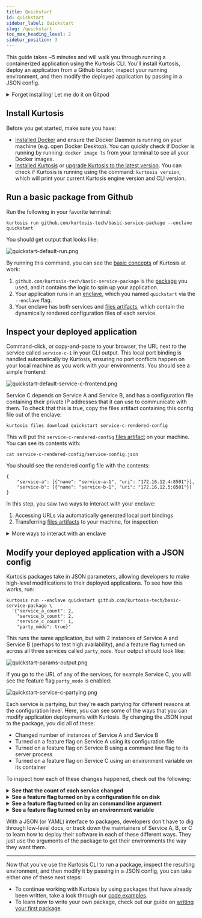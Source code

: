 ```yaml
---
title: Quickstart
id: quickstart
sidebar_label: Quickstart
slug: /quickstart
toc_max_heading_level: 2
sidebar_position: 3
---
```


This guide takes ~5 minutes and will walk you through running a containerized application using the Kurtosis CLI. You'll install Kurtosis, deploy an application from a Github locator, inspect your running environment, and then modify the deployed application by passing in a JSON config.

<details><summary>Forget installing! Let me do it on Gitpod</summary>

If you don't want to install Docker and Kurtosis, you can run through the quickstart on Gitpod:
 
**Open the Playground: [Start](https://gitpod.io/?autoStart=true&editor=code#https://github.com/kurtosis-tech/ethereum-package)**

Click on the "New Workspace" button! You don't have to worry about the Context URL, Editor or Class. It's all pre-configured for you.
 
</details>


Install Kurtosis
--------------------
Before you get started, make sure you have:
* [Installed Docker](https://docs.docker.com/get-docker/) and ensure the Docker Daemon is running on your machine (e.g. open Docker Desktop). You can quickly check if Docker is running by running: `docker image ls` from your terminal to see all your Docker images.
* [Installed Kurtosis](https://docs.kurtosis.com/install/#ii-install-the-cli) or [upgrade Kurtosis to the latest version](https://docs.kurtosis.com/upgrade). You can check if Kurtosis is running using the command: `kurtosis version`, which will print your current Kurtosis engine version and CLI version.

Run a basic package from Github
---------------------------------------

Run the following in your favorite terminal:

```console
kurtosis run github.com/kurtosis-tech/basic-service-package --enclave quickstart
```

You should get output that looks like:

![quickstart-default-run.png](/img/home/quickstart-default-run.png)

By running this command, you can see the [basic concepts][basic-concepts] of Kurtosis at work:

1. `github.com/kurtosis-tech/basic-service-package` is the [package][basic-package] you used, and it contains the logic to spin up your application.
2. Your application runs in an [enclave][basic-enclave], which you named `quickstart` via the `--enclave` flag.
3. Your enclave has both services and [files artifacts][basic-files-artifact], which contain the dynamically rendered configuration files of each service.

Inspect your deployed application
--------------------

Command-click, or copy-and-paste to your browser, the URL next to the service called `service-c-1` in your CLI output. This local port binding is handled automatically by Kurtosis, ensuring no port conflicts happen on your local machine as you work with your environments. You should see a simple frontend:

![quickstart-default-service-c-frontend.png](/img/home/quickstart-default-service-c-frontend.png)

Service C depends on Service A and Service B, and has a configuration file containing their private IP addresses that it can use to communicate with them. To check that this is true, copy the files artifact containing this config file out of the enclave:

```console
kurtosis files download quickstart service-c-rendered-config
```

This will put the `service-c-rendered-config` [files artifact][files-artifacts-reference] on your machine. You can see its contents with:

```console
cat service-c-rendered-config/service-config.json
```
You should see the rendered config file with the contents:
```
{
    "service-a": [{"name": "service-a-1", "uri": "172.16.12.4:8501"}],
    "service-b": [{"name": "service-b-1", "uri": "172.16.12.5:8501"}]
}
```

In this step, you saw two ways to interact with your enclave:

1. Accessing URLs via automatically generated local port bindings
2. Transferring [files artifacts][files-artifacts-reference] to your machine, for inspection

<details><summary>More ways to interact with an enclave</summary>

You can also do a set of actions you would expect from a standard Docker or Kubernetes deployments, like:
1. Shell into a service: `kurtosis service shell quickstart service-c-1`
2. See a service's logs: `kurtosis service logs quickstart service-c-1`
3. Execute a command on a service: `kurtosis service exec quickstart service-c-1 'echo hello world'`

</details>

Modify your deployed application with a JSON config
----------

Kurtosis packages take in JSON parameters, allowing developers to make high-level modifications to their deployed applications. To see how this works, run:

```console
kurtosis run --enclave quickstart github.com/kurtosis-tech/basic-service-package \
  '{"service_a_count": 2,
    "service_b_count": 2,
    "service_c_count": 1,
    "party_mode": true}'
```

This runs the same application, but with 2 instances of Service A and Service B (perhaps to test high availability), and a feature flag turned on across all three services called `party_mode`. Your output should look like:

![quickstart-params-output.png](/img/home/quickstart-params-output.png)

If you go to the URL of any of the services, for example Service C, you will see the feature flag `party_mode` is enabled:

![quickstart-service-c-partying.png](/img/home/quickstart-service-c-partying.png)

Each service is partying, but they're each partying for different reasons at the configuration level. Here, you can see some of the ways that you can modify application deployments with Kurtosis. By changing the JSON input to the package, you did all of these:
- Changed number of instances of Service A and Service B
- Turned on a feature flag on Service A using its configuration file
- Turned on a feature flag on Service B using a command line flag to its server process
- Turned on a feature flag on Service C using an environment variable on its container

To inspect how each of these changes happened, check out the following:

<details><summary><b>See that the count of each service changed</b></summary>

You can see 2 instances of Service A and 2 instances of Service B in the CLI output, and you can verify that the configuration file of Service C has been properly changed so it can talk to all 4 of them:

```console
kurtosis files download quickstart service-c-rendered-config
```
```console
cat service-c-rendered-config/service-config.json
```
You should see the rendered config file with the contents:
```
{
    "service-a": [{"name": "service-a-1", "uri": "172.16.16.4:8501"},{"name": "service-a-2", "uri": "172.16.16.7:8501"}],
    "service-b": [{"name": "service-b-1", "uri": "172.16.16.5:8501"},{"name": "service-b-2", "uri": "172.16.16.8:8501"}]
}
```

</details>

<details><summary><b>See a feature flag turned on by a configuration file on disk</b></summary>

Service A has the `party_mode` flagged turned on by virtue of its configuration file. You can see that with by downloading the `service-a-rendered-config` files artifact, as you've seen before:

```console
kurtosis files download quickstart service-a-rendered-config
```
```console
cat service-a-rendered-config/service-config.json
```
You should see the config file contents with the feature flag turned on:
```
{
    "party_mode": true
}
```

</details>

<details><summary><b>See a feature flag turned on by an command line argument</b></summary>

Service B has the `party_mode` flag turned on by virtue of a command line flag. To see this, run:
```console
kurtosis service inspect quickstart service-b-1
```

You should see, in the output, the CMD block indicating that the flag was passed as a command line argument to the server process:
```console
CMD:
  --party-mode
```

</details>

<details><summary><b>See a feature flag turned on by an environment variable</b></summary>

Service C has the `party_mode` flag turned on by virtue of an environment variable. To see the environment variable flag is indeed enabled, run:

```console
kurtosis service inspect quickstart service-c-1
```

In the output, you will see a block called `ENV:`. In that block, you should see the environment variable `PARTY_MODE: true`.

</details>

With a JSON (or YAML) interface to packages, developers don't have to dig through low-level docs, or track down the maintainers of Service A, B, or C to learn how to deploy their software in each of these different ways. They just use the arguments of the package to get their environments the way they want them.

--------

Now that you've use the Kurtosis CLI to run a package, inspect the resulting environment, and then modify it by passing in a JSON config, you can take either one of these next steps:

- To continue working with Kurtosis by using packages that have already been written, take a look through our [code examples][code-examples].
- To learn how to write your own package, check out our guide on [writing your first package][write-your-first-package].


<!-- !!!!!!!!!!!!!!!!!!!!!!!!!!! ONLY LINKS BELOW HERE !!!!!!!!!!!!!!!!!!!!!!!!!!!!!!!!!!!! -->

<!--------------------------- Guides ------------------------------------>
[installing-kurtosis-guide]: ../get-started/installing-the-cli.md
[installing-docker-guide]: ../get-started/installing-the-cli.md#i-install--start-docker
[upgrading-kurtosis-guide]: ../guides/upgrading-the-cli.md
[basic-concepts]: ../get-started/basic-concepts.md
[basic-enclave]: ../get-started/basic-concepts.md#enclave
[basic-package]: ../get-started/basic-concepts.md#package
[basic-files-artifact]: ../get-started/basic-concepts.md#files-artifact
[write-your-first-package]: write-your-first-package.md

<!--------------------------- Advanced Concepts ------------------------------------>
[architecture-explanation]: ../advanced-concepts/architecture.md
[enclaves-reference]: ../advanced-concepts/enclaves.md
[services-explanation]: ../advanced-concepts/architecture.md#services
[reusable-environment-definitions-explanation]: ../advanced-concepts/reusable-environment-definitions.md
[why-kurtosis-explanation]: ../advanced-concepts/why-kurtosis.md
[how-do-imports-work-explanation]: ../advanced-concepts/how-do-kurtosis-imports-work.md
[why-multi-phase-runs-explanation]: ../advanced-concepts/why-multi-phase-runs.md

<!--------------------------- Reference ------------------------------------>
<!-- CLI Commands Reference -->
[cli-reference]: /cli/
[kurtosis-run-reference]: ../cli-reference/run.md
[kurtosis-clean-reference]: ../cli-reference/clean.md
[kurtosis-enclave-inspect-reference]: ../cli-reference/enclave-inspect.md
[kurtosis-files-upload-reference]: ../cli-reference/files-upload.md
[kurtosis-feedback-reference]: ../cli-reference/feedback.md
[kurtosis-twitter]: ../cli-reference/twitter.md
[starlark-reference]: ../advanced-concepts/starlark.md

<!-- SL Instructions Reference-->
[request-reference]: ../api-reference/starlark-reference/plan.md#request
[exec-reference]: ../api-reference/starlark-reference/plan.md#exec

<!-- Reference -->
[multi-phase-runs-reference]: ../advanced-concepts/multi-phase-runs.md
[kurtosis-yml-reference]: ../advanced-concepts/kurtosis-yml.md
[packages-reference]: ../advanced-concepts/packages.md
[runnable-packages-reference]: ../advanced-concepts/packages.md#runnable-packages
[locators-reference]: ../advanced-concepts/locators.md
[plan-reference]: ../advanced-concepts/plan.md
[future-references-reference]: ../advanced-concepts/future-references.md
[files-artifacts-reference]: ../advanced-concepts/files-artifacts.md
[code-examples]: ../code-examples.md

<!--------------------------- Other ------------------------------------>
<!-- Examples repo -->
[awesome-kurtosis-repo]: https://github.com/kurtosis-tech/awesome-kurtosis
[data-package-example]: https://github.com/kurtosis-tech/awesome-kurtosis/tree/main/data-package
[data-package-example-main.star]: https://github.com/kurtosis-tech/awesome-kurtosis/blob/main/data-package/main.star
[data-package-example-seed-tar]: https://github.com/kurtosis-tech/awesome-kurtosis/blob/main/data-package/dvd-rental-data.tar
[cassandra-package-example]: https://github.com/kurtosis-tech/cassandra-package
[go-test-example]: https://github.com/kurtosis-tech/awesome-kurtosis/tree/main/quickstart/go-test
[ts-test-example]: https://github.com/kurtosis-tech/awesome-kurtosis/tree/main/quickstart/ts-test
[ethereum-package]: https://github.com/kurtosis-tech/ethereum-package/

<!-- Misc -->
[homepage]: get-started.md
[kurtosis-managed-packages]: https://github.com/kurtosis-tech?q=in%3Aname+package&type=all&language=&sort=
[wild-kurtosis-packages]: https://github.com/search?q=filename%3Akurtosis.yml&type=code
[bazel-github]: https://github.com/bazelbuild/bazel/
[starlark-github-repo]: https://github.com/bazelbuild/starlark
[postgrest]: https://postgrest.org/en/stable/
[waku-package]: https://github.com/logos-co/wakurtosis
[near-package]: https://github.com/kurtosis-tech/near-package
[iterm]: https://iterm2.com/
[vscode-plugin]: https://marketplace.visualstudio.com/items?itemName=Kurtosis.kurtosis-extension
[github-discussions]: https://github.com/kurtosis-tech/kurtosis/discussions/new?category=q-a
